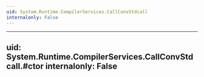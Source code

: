 ```yaml
---
uid: System.Runtime.CompilerServices.CallConvStdcall
internalonly: False
---
```


---
uid: System.Runtime.CompilerServices.CallConvStdcall.#ctor
internalonly: False
---
